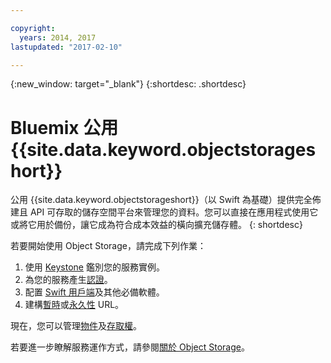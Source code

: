 ```yaml
---

copyright:
  years: 2014, 2017
lastupdated: "2017-02-10"

---
```

{:new_window: target="_blank"}
{:shortdesc: .shortdesc}

# Bluemix 公用 {{site.data.keyword.objectstorageshort}}

公用 {{site.data.keyword.objectstorageshort}}（以 Swift 為基礎）提供完全佈建且 API 可存取的儲存空間平台來管理您的資料。您可以直接在應用程式使用它或將它用於備份，讓它成為符合成本效益的橫向擴充儲存體。
{: shortdesc}

若要開始使用 Object Storage，請完成下列作業：

1. 使用 [Keystone](/docs/services/ObjectStorage/os_authenticate.html) 鑑別您的服務實例。
2. 為您的服務產生[認證](/docs/services/ObjectStorage/os_credentials.html)。
3. 配置 [Swift 用戶端](/docs/services/ObjectStorage/os_configuring.html)及其他必備軟體。
4. 建構[暫時](/docs/services/ObjectStorage/os_tempurl.html)或[永久性](/docs/services/ObjectStorage/os_constructing.html) URL。

現在，您可以管理[物件](/docs/services/ObjectStorage/os_managing.html)及[存取權](/docs/services/ObjectStorage/os_security.html)。

若要進一步瞭解服務運作方式，請參閱[關於 Object Storage](/docs/services/ObjectStorage/objectstorage_overview.html)。
